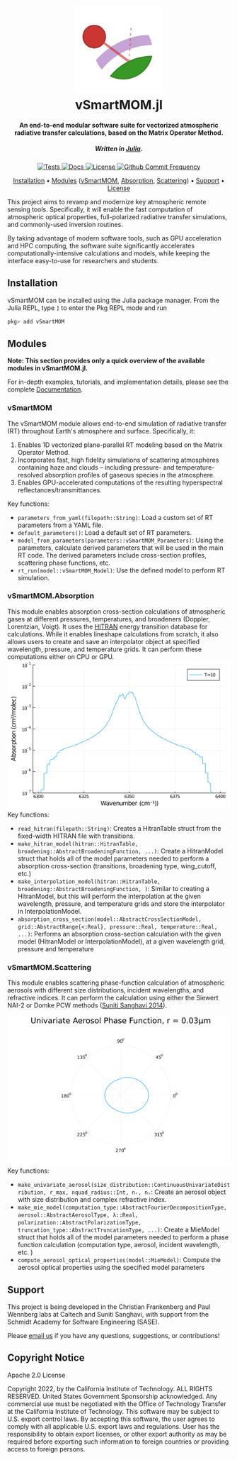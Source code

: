
<h1 align="center">
  <br>
  <a href="https://github.com/RemoteSensingTools/vSmartMOM.jl"><img src="docs/src/assets/logo.png" alt="vSmartMOM" width="200"></a>
  <br>
  vSmartMOM.jl
  <br>
</h1>

<h4 align="center">An end-to-end modular software suite for vectorized atmospheric radiative transfer calculations, based on the Matrix Operator Method. </h4>
<h5 align="center">Written in <a href="https://julialang.org">Julia</a>.</h4>

<p align="center">
  <a href="https://github.com/RemoteSensingTools/vSmartMOM.jl/actions/workflows/AutomatedTests.yml/">
    <img src="https://github.com/RemoteSensingTools/vSmartMOM.jl/actions/workflows/AutomatedTests.yml/badge.svg"
         alt="Tests">
  </a> 
  <a href="https://RemoteSensingTools.github.io/vSmartMOM.jl/dev/">
    <img src="https://img.shields.io/badge/docs-latest-blue.svg"
         alt="Docs">
  </a>
  <a href="https://github.com/RemoteSensingTools/vSmartMOM.jl/blob/master/LICENSE">
    <img src="https://img.shields.io/github/license/RemoteSensingTools/vSmartMOM.jl"
         alt="License">
  </a>
  <a href="https://github.com/RemoteSensingTools/vSmartMOM.jl/commits/master">
    <img src="https://img.shields.io/github/commit-activity/y/RemoteSensingTools/vSmartMOM.jl"
         alt="Github Commit Frequency">
  </a>
</p>

<p align="center">
  <a href="#installation">Installation</a> •
  <a href="#modules">Modules</a> (<a href="#vsmartmom">vSmartMOM</a>, <a href="#vsmartmomabsorption">Absorption</a>, <a href="#vsmartmomscattering">Scattering</a>) •
  <a href="#support">Support</a> •
  <a href="#license">License</a>
</p>

This project aims to revamp and modernize key atmospheric remote sensing tools. Specifically, it will enable the fast computation of atmospheric optical properties, full-polarized radiative transfer simulations, and commonly-used inversion routines.

By taking advantage of modern software tools, such as GPU acceleration and HPC computing, the software suite significantly accelerates computationally-intensive calculations and models, while keeping the interface easy-to-use for researchers and students.

## Installation

vSmartMOM can be installed using the Julia package manager. From the Julia REPL, type `]` to enter the Pkg REPL mode and run

```julia
pkg> add vSmartMOM
```

## Modules

**Note: This section provides only a quick overview of the available modules in vSmartMOM.jl.**

For in-depth examples, tutorials, and implementation details, please see the complete <a href="https://RemoteSensingTools.github.io/vSmartMOM.jl/dev/">Documentation</a>.


### vSmartMOM

The vSmartMOM module allows end-to-end simulation of radiative transfer (RT) throughout Earth's atmosphere and surface. Specifically, it:

  1. Enables 1D vectorized plane-parallel RT modeling based on the Matrix Operator Method.
  2. Incorporates fast, high fidelity simulations of scattering atmospheres containing haze and clouds – including pressure- and temperature-resolved absorption profiles of gaseous species in the atmosphere. 
  3. Enables GPU-accelerated computations of the resulting hyperspectral reflectances/transmittances.
  
  Key functions: 

  - `parameters_from_yaml(filepath::String)`: Load a custom set of RT parameters from a YAML file.
  - `default_parameters()`: Load a default set of RT parameters. 
  - `model_from_parameters(parameters::vSmartMOM_Parameters)`: Using the parameters, calculate derived parameters that will be used in the main RT code. The derived parameters include cross-section profiles, scattering phase functions, etc.  
  - `rt_run(model::vSmartMOM_Model)`: Use the defined model to perform RT simulation.

### vSmartMOM.Absorption

This module enables absorption cross-section calculations of atmospheric gases at different pressures, temperatures, and broadeners (Doppler, Lorentzian, Voigt). It uses the <a href=https://hitran.org>HITRAN</a> energy transition database for calculations. While it enables lineshape calculations from scratch, it also allows users to create and save an interpolator object at specified wavelength, pressure, and temperature grids. It can perform these computations either on CPU or GPU. <br><img src='docs/src/assets/CrossSectionGIF.gif' class='center'></img><br> Key functions:

  - `read_hitran(filepath::String)`: Creates a HitranTable struct from the fixed-width HITRAN file with transitions.
  - `make_hitran_model(hitran::HitranTable, broadening::AbstractBroadeningFunction, ...)`: Create a HitranModel struct that holds all of the model parameters needed to perform a absorption cross-section (transitions, broadening type, wing_cutoff, etc.)
  - `make_interpolation_model(hitran::HitranTable, broadening::AbstractBroadeningFunction, )`: Similar to creating a HitranModel, but this will perform the interpolation at the given wavelength, pressure, and temperature grids and store the interpolator in InterpolationModel.
  - `absorption_cross_section(model::AbstractCrossSectionModel, grid::AbstractRange{<:Real}, pressure::Real, temperature::Real, ...)`: Performs an absorption cross-section calculation with the given model (HitranModel or InterpolationModel), at a given wavelength grid, pressure and temperature

### vSmartMOM.Scattering

This module enables scattering phase-function calculation of atmospheric aerosols with different size distributions, incident wavelengths, and refractive indices. It can perform the calculation using either the Siewert NAI-2 or Domke PCW methods ([Suniti Sanghavi 2014](https://www.sciencedirect.com/science/article/pii/S0022407313004962)). <br><br><img src='docs/src/assets/ScatteringGIF.gif' class='center'></img><br> Key functions:

  - `make_univariate_aerosol(size_distribution::ContinuousUnivariateDistribution, r_max, nquad_radius::Int, nᵣ, nᵢ`: Create an aerosol object with size distribution and complex refractive index. 
  - `make_mie_model(computation_type::AbstractFourierDecompositionType, aerosol::AbstractAerosolType, λ::Real, polarization::AbstractPolarizationType, truncation_type::AbstractTruncationType, ...)`: Create a MieModel struct that holds all of the model parameters needed to perform a phase function calculation (computation type, aerosol, incident wavelength, etc. )
  - `compute_aerosol_optical_properties(model::MieModel)`: Compute the aerosol optical properties using the specified model parameters

## Support

This project is being developed in the Christian Frankenberg and Paul Wennberg labs at Caltech and Suniti Sanghavi, with support from the Schmidt Academy for Software Engineering (SASE).

Please <a href="mailto:cfranken@caltech.edu,wennberg@gps.caltech.edu?cc=rjeyaram@caltech.edu"> email us</a> if you have any questions, suggestions, or contributions!

## Copyright Notice

Apache 2.0 License

Copyright 2022, by the California Institute of Technology. ALL RIGHTS RESERVED. United States Government Sponsorship acknowledged. Any commercial use must be negotiated with the Office of Technology Transfer at the California Institute of Technology. This software may be subject to U.S. export control laws. By accepting this software, the user agrees to comply with all applicable U.S. export laws and regulations. User has the responsibility to obtain export licenses, or other export authority as may be required before exporting such information to foreign countries or providing access to foreign persons.

